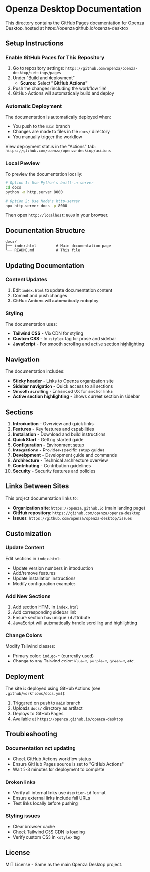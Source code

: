 # Openza Desktop Documentation

This directory contains the GitHub Pages documentation for Openza Desktop, hosted at https://openza.github.io/openza-desktop

## Setup Instructions

### Enable GitHub Pages for This Repository

1. Go to repository settings: `https://github.com/openza/openza-desktop/settings/pages`
2. Under "Build and deployment":
   - **Source**: Select **"GitHub Actions"**
3. Push the changes (including the workflow file)
4. GitHub Actions will automatically build and deploy

### Automatic Deployment

The documentation is automatically deployed when:
- You push to the `main` branch
- Changes are made to files in the `docs/` directory
- You manually trigger the workflow

View deployment status in the "Actions" tab: `https://github.com/openza/openza-desktop/actions`

### Local Preview

To preview the documentation locally:

```bash
# Option 1: Use Python's built-in server
cd docs
python -m http.server 8000

# Option 2: Use Node's http-server
npx http-server docs -p 8000
```

Then open `http://localhost:8000` in your browser.

## Documentation Structure

```
docs/
├── index.html         # Main documentation page
└── README.md          # This file
```

## Updating Documentation

### Content Updates

1. Edit `index.html` to update documentation content
2. Commit and push changes
3. GitHub Actions will automatically redeploy

### Styling

The documentation uses:
- **Tailwind CSS** - Via CDN for styling
- **Custom CSS** - In `<style>` tag for prose and sidebar
- **JavaScript** - For smooth scrolling and active section highlighting

## Navigation

The documentation includes:
- **Sticky header** - Links to Openza organization site
- **Sidebar navigation** - Quick access to all sections
- **Smooth scrolling** - Enhanced UX for anchor links
- **Active section highlighting** - Shows current section in sidebar

## Sections

1. **Introduction** - Overview and quick links
2. **Features** - Key features and capabilities
3. **Installation** - Download and build instructions
4. **Quick Start** - Getting started guide
5. **Configuration** - Environment setup
6. **Integrations** - Provider-specific setup guides
7. **Development** - Development guide and commands
8. **Architecture** - Technical architecture overview
9. **Contributing** - Contribution guidelines
10. **Security** - Security features and policies

## Links Between Sites

This project documentation links to:
- **Organization site**: `https://openza.github.io` (main landing page)
- **GitHub repository**: `https://github.com/openza/openza-desktop`
- **Issues**: `https://github.com/openza/openza-desktop/issues`

## Customization

### Update Content

Edit sections in `index.html`:
- Update version numbers in introduction
- Add/remove features
- Update installation instructions
- Modify configuration examples

### Add New Sections

1. Add section HTML in `index.html`
2. Add corresponding sidebar link
3. Ensure section has unique `id` attribute
4. JavaScript will automatically handle scrolling and highlighting

### Change Colors

Modify Tailwind classes:
- Primary color: `indigo-*` (currently used)
- Change to any Tailwind color: `blue-*`, `purple-*`, `green-*`, etc.

## Deployment

The site is deployed using GitHub Actions (see `.github/workflows/docs.yml`):

1. Triggered on push to `main` branch
2. Uploads `docs/` directory as artifact
3. Deploys to GitHub Pages
4. Available at `https://openza.github.io/openza-desktop`

## Troubleshooting

### Documentation not updating

- Check GitHub Actions workflow status
- Ensure GitHub Pages source is set to "GitHub Actions"
- Wait 2-3 minutes for deployment to complete

### Broken links

- Verify all internal links use `#section-id` format
- Ensure external links include full URLs
- Test links locally before pushing

### Styling issues

- Clear browser cache
- Check Tailwind CSS CDN is loading
- Verify custom CSS in `<style>` tag

## License

MIT License - Same as the main Openza Desktop project.
